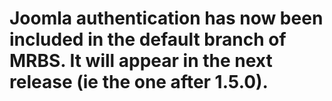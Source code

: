 # Joomla authentication has now been included in the default branch of MRBS. It will appear in the next release (ie the one after 1.5.0).
